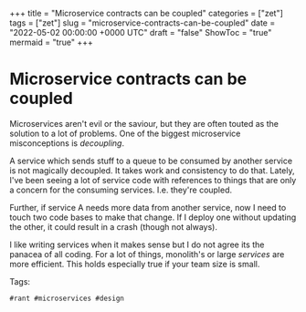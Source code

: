 +++
title = "Microservice contracts can be coupled"
categories = ["zet"]
tags = ["zet"]
slug = "microservice-contracts-can-be-coupled"
date = "2022-05-02 00:00:00 +0000 UTC"
draft = "false"
ShowToc = "true"
mermaid = "true"
+++

# Microservice contracts can be coupled

Microservices aren't evil or the saviour, but they are often
touted as the solution to a lot of problems. One of the biggest
microservice misconceptions is *decoupling*.

A service which sends stuff to a queue to be consumed by 
another service is not magically decoupled. It takes work
and consistency to do that. Lately, I've been seeing a lot
of service code with references to things that are only a
concern for the consuming services. I.e. they're coupled.

Further, if service A needs more data from another service, now I need
to touch two code bases to make that change. If I deploy one without 
updating the other, it could result in a crash (though not always). 


I like writing services when it makes sense but I do not agree its the
panacea of all coding. For a lot of things, monolith's or large 
*services* are more efficient. This holds especially true if your team
size is small.

Tags:

    #rant #microservices #design
